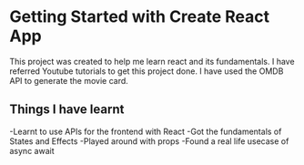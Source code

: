 # Getting Started with Create React App

This project was created to help me learn react and its fundamentals. I have referred Youtube tutorials to get this project done. I have used the OMDB API to generate the movie card.

## Things I have learnt
-Learnt to use APIs for the frontend with React
-Got the fundamentals of States and Effects
-Played around with props
-Found a real life usecase of async await
